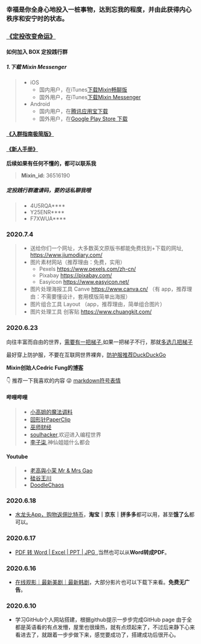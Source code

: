 ### 幸福是你全身心地投入一桩事物，达到忘我的程度，并由此获得内心秩序和安宁时的状态。

### [《定投改变命运》](https://ri.firesbox.com/#/cn/)

#### 如何加入 BOX 定投践行群
##### 1.下载 Mixin Messenger

> * iOS
>   * 国内用户，在iTunes[下载Mixin畅聊版](https://apps.apple.com/cn/app/mixin-%E5%AF%86%E4%BF%A1%E7%95%85%E8%81%8A%E7%89%88/id1457938019)
>   * 国外用户，在iTunes[下载Mixin Messenger](https://apps.apple.com/app/mixin/id1322324266)
> * Android
>   * 国内用户，在[腾讯应用宝下载](https://a.app.qq.com/o/simple.jsp?pkgname=one.mixin.messenger)
>   * 国外用户，在[Google Play Store 下载](https://play.google.com/store/apps/details?id=one.mixin.messenger)

#### [《入群指南极简版》](https://www.yuque.com/books/share/7f77a093-f10f-47d8-ac89-b387a8128a8a?# ) 

#### [《新人手册》](https://www.yuque.com/books/share/78908d23-9083-4aff-ac95-bb1d8e69d23c?#)

**后续如果有任何不懂的，都可以联系我**

> **Mixin_id:** 36516190

##### 定投践行群邀请码，要的话私聊我哦
> * 4U5RQA****
> * Y25ENR****
> * F7XWUA****

### 2020.7.4
> * 送给你们一个网址，大多数英文原版书都能免费找到+下载的网址, https://www.jiumodiary.com/
> * 图片素材网站（推荐理由：免费，实用） 
>   * Pexels https://www.pexels.com/zh-cn/
>   * Pixabay https://pixabay.com/
>   * Easyicon https://www.easyicon.net/
> * 图片处理海报工具 Canve https://www.canva.cn/ （有 app，推荐理由：不需要懂设计，套用模版简单出海报） 
> * 图片组合工具 Layout （app，推荐理由，简单组合图片） 
> * 图片处理工具 创客贴 https://www.chuangkit.com/



### 2020.6.23
向往丰富而自由的世界，[需要有一把梯子](https://www.pandufm.xyz/i/15508992),如果一把梯子不行，那就[多选几把梯子](https://github.com/vpnfast/vpnfast.github.io)

最好穿上防护服，不要在互联网世界裸奔，[防护服推荐DuckDuckGo](https://duckduckgo.com/?natb=v226-6gt&cp=atbhc)

**Mixin创始人Cedric Fung的[博客](https://vec.io/)**

:point_down: 推荐一下我喜欢的内容 :stuck_out_tongue_winking_eye: [markdown符号表情](https://github.com/zhouie/markdown-emoji)
#### 哔哩哔哩
> * [小高姐的魔法调料](https://space.bilibili.com/216156027/)
> * [回形针PaperClip](https://space.bilibili.com/258150656/)
> * [巫师财经](https://space.bilibili.com/472747194/)
> * [soulhacker](https://space.bilibili.com/760331/),欢迎进入编程世界
> * [李子柒](https://space.bilibili.com/19577966/),神仙姐姐什么都会

#### Youtube
> * [老高與小茉 Mr & Mrs Gao](https://www.youtube.com/channel/UCMUnInmOkrWN4gof9KlhNmQ/featured)
> * [硅谷王川](https://www.youtube.com/channel/UCiQzPCzbhRiItMnItorZAag)
> * [DoodleChaos](https://www.youtube.com/channel/UCnVimh35ecf46P_Bt-2AArg)


### 2020.6.18
* [水龙头App，购物返佣比特币](https://app.exinearn.com/invite/6QQAQJ?source=link)，**淘宝｜京东｜拼多多**都可以用，甚至**饿了么**都可以。


### 2020.6.17
* [PDF 转 Word | Excel | PPT | JPG ](https://smallpdf.com/cn/pdf-to-jpg),当然也可以从**Word转成PDF**。


### 2020.6.16

* [在线观影｜最新美剧｜最新韩剧](https://www.zxzj.me/)，大部分影片也可以下载下来看。**免费无广告**。

### 2020.6.10
* 学习GitHub个人网站搭建，根据github提示一步步完成GitHub page 由于全都是英语看的有点发懵，屋里也很燥热，就有点烦起来了，不过后来静下心来看进去了，就跟着一步步做下来，感觉要成功了，搭建成功后很开心。


